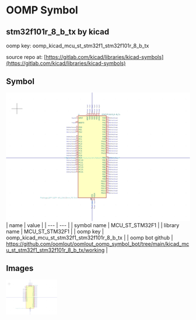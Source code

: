 # OOMP Symbol  
## stm32f101r_8_b_tx  by kicad  
  
oomp key: oomp_kicad_mcu_st_stm32f1_stm32f101r_8_b_tx  
  
source repo at: [https://gitlab.com/kicad/libraries/kicad-symbols](https://gitlab.com/kicad/libraries/kicad-symbols)  
## Symbol  
  
[![working.png](working_600.png)](working.png)  
| name | value | 
| --- | --- | 
| symbol name | MCU_ST_STM32F1 | 
| library name | MCU_ST_STM32F1 | 
| oomp key | oomp_kicad_mcu_st_stm32f1_stm32f101r_8_b_tx | 
| oomp bot github | https://github.com/oomlout/oomlout_oomp_symbol_bot/tree/main/kicad_mcu_st_stm32f1_stm32f101r_8_b_tx/working | 
## Images  
  
[![working.png](working_140.png)](working.png)  
